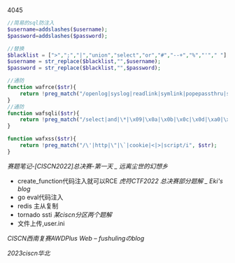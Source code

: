 4045
```php
//简易的sql防注入
$username=addslashes($username);
$password=addslashes($password);

//替换
$blacklist = [">",";","|","union","select","or","#","--+","%","'"," "];
$username = str_replace($blacklist,"",$username);
$password = str_replace($blacklist,"",$password);

//通防
function wafrce($str){
	return !preg_match("/openlog|syslog|readlink|symlink|popepassthru|stream_socket_server|scandir|assert|pcntl_exec|fwrite|curl|system|eval|assert|flag|passthru|exec|chroot|chgrp|chown|shell_exec|proc_open|proc_get_status|popen|ini_alter|ini_restore/i", $str);
}
//通防
function wafsqli($str){
	return !preg_match("/select|and|\*|\x09|\x0a|\x0b|\x0c|\x0d|\xa0|\x00|\x26|\x7c|or|into|from|where|join|sleexml|extractvalue|+|regex|copy|read|file|create|grand|dir|insert|link|server|drop|=|>|<|;|\"|\'|\^|\|/i", $str);
}

function wafxss($str){
	return !preg_match("/\'|http|\"|\`|cookie|<|>|script/i", $str);
}

```


*赛题笔记-[CISCN2022]总决赛-第一天 _ 远离尘世的幻想乡*
- create_function代码注入就可以RCE
*虎符CTF2022 总决赛部分题解 _ Eki's blog*
- go eval代码注入
- redis 主从复制
- tornado ssti
*某ciscn分区两个题解*
- 文件上传,user.ini

*CISCN西南复赛AWDPlus Web – fushulingのblog*



*2023ciscn华北*
